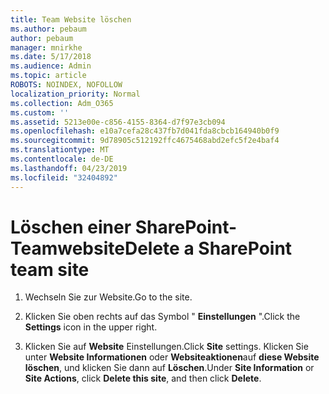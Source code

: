 ```yaml
---
title: Team Website löschen
ms.author: pebaum
author: pebaum
manager: mnirkhe
ms.date: 5/17/2018
ms.audience: Admin
ms.topic: article
ROBOTS: NOINDEX, NOFOLLOW
localization_priority: Normal
ms.collection: Adm_O365
ms.custom: ''
ms.assetid: 5213e00e-c856-4155-8364-d7f97e3cb094
ms.openlocfilehash: e10a7cefa28c437fb7d041fda8cbcb164940b0f9
ms.sourcegitcommit: 9d78905c512192ffc4675468abd2efc5f2e4baf4
ms.translationtype: MT
ms.contentlocale: de-DE
ms.lasthandoff: 04/23/2019
ms.locfileid: "32404892"
---
```

# <a name="delete-a-sharepoint-team-site"></a><span data-ttu-id="336dc-102">Löschen einer SharePoint-Teamwebsite</span><span class="sxs-lookup"><span data-stu-id="336dc-102">Delete a SharePoint team site</span></span>

1. <span data-ttu-id="336dc-103">Wechseln Sie zur Website.</span><span class="sxs-lookup"><span data-stu-id="336dc-103">Go to the site.</span></span>
    
2. <span data-ttu-id="336dc-104">Klicken Sie oben rechts auf das Symbol " **Einstellungen** ".</span><span class="sxs-lookup"><span data-stu-id="336dc-104">Click the **Settings** icon in the upper right.</span></span> 
    
3. <span data-ttu-id="336dc-105">Klicken Sie auf **Website** Einstellungen.</span><span class="sxs-lookup"><span data-stu-id="336dc-105">Click **Site** settings.</span></span> <span data-ttu-id="336dc-106">Klicken Sie unter **Website Informationen** oder **Websiteaktionen**auf **diese Website löschen**, und klicken Sie dann auf **Löschen**.</span><span class="sxs-lookup"><span data-stu-id="336dc-106">Under **Site Information** or **Site Actions**, click **Delete this site**, and then click **Delete**.</span></span>
    

